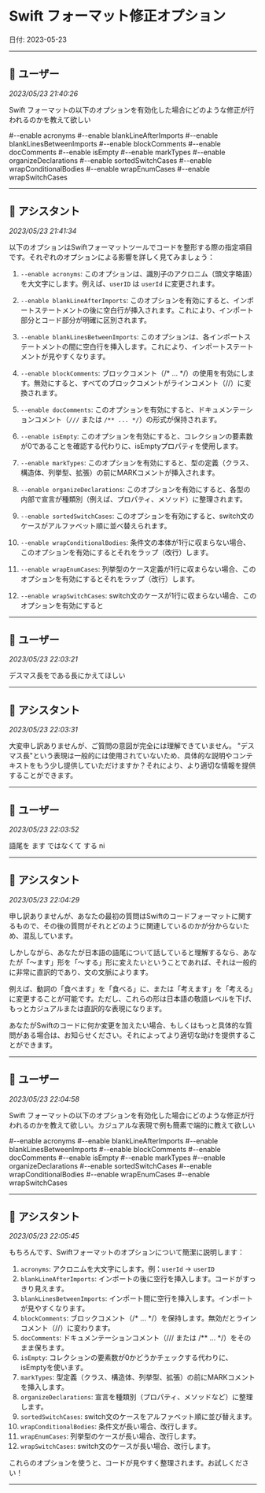 # Swift フォーマット修正オプション

日付: 2023-05-23

---

## 👤 ユーザー
*2023/05/23 21:40:26*

Swift フォーマットの以下のオプションを有効化した場合にどのような修正が行われるのかを教えて欲しい

#--enable acronyms
#--enable blankLineAfterImports
#--enable blankLinesBetweenImports
#--enable blockComments
#--enable docComments
#--enable isEmpty
#--enable markTypes
#--enable organizeDeclarations
#--enable sortedSwitchCases
#--enable wrapConditionalBodies
#--enable wrapEnumCases
#--enable wrapSwitchCases

---

## 🤖 アシスタント
*2023/05/23 21:41:34*

以下のオプションはSwiftフォーマットツールでコードを整形する際の指定項目です。それぞれのオプションによる影響を詳しく見てみましょう：

1. `--enable acronyms`: このオプションは、識別子のアクロニム（頭文字略語）を大文字にします。例えば、`userID` は `userId` に変更されます。

2. `--enable blankLineAfterImports`: このオプションを有効にすると、インポートステートメントの後に空白行が挿入されます。これにより、インポート部分とコード部分が明確に区別されます。

3. `--enable blankLinesBetweenImports`: このオプションは、各インポートステートメントの間に空白行を挿入します。これにより、インポートステートメントが見やすくなります。

4. `--enable blockComments`: ブロックコメント（/* ... */）の使用を有効にします。無効にすると、すべてのブロックコメントがラインコメント（//）に変換されます。

5. `--enable docComments`: このオプションを有効にすると、ドキュメンテーションコメント（`///` または `/** ... */`）の形式が保持されます。

6. `--enable isEmpty`: このオプションを有効にすると、コレクションの要素数が0であることを確認する代わりに、isEmptyプロパティを使用します。

7. `--enable markTypes`: このオプションを有効にすると、型の定義（クラス、構造体、列挙型、拡張）の前にMARKコメントが挿入されます。

8. `--enable organizeDeclarations`: このオプションを有効にすると、各型の内部で宣言が種類別（例えば、プロパティ、メソッド）に整理されます。

9. `--enable sortedSwitchCases`: このオプションを有効にすると、switch文のケースがアルファベット順に並べ替えられます。

10. `--enable wrapConditionalBodies`: 条件文の本体が1行に収まらない場合、このオプションを有効にするとそれをラップ（改行）します。

11. `--enable wrapEnumCases`: 列挙型のケース定義が1行に収まらない場合、このオプションを有効にするとそれをラップ（改行）します。

12. `--enable wrapSwitchCases`: switch文のケースが1行に収まらない場合、このオプションを有効にすると

---

## 👤 ユーザー
*2023/05/23 22:03:21*

デスマス長をである長にかえてほしい

---

## 🤖 アシスタント
*2023/05/23 22:03:31*

大変申し訳ありませんが、ご質問の意図が完全には理解できていません。 "デスマス長"という表現は一般的には使用されていないため、具体的な説明やコンテキストをもう少し提供していただけますか？それにより、より適切な情報を提供することができます。

---

## 👤 ユーザー
*2023/05/23 22:03:52*

語尾を ます ではなくて する ni

---

## 🤖 アシスタント
*2023/05/23 22:04:29*

申し訳ありませんが、あなたの最初の質問はSwiftのコードフォーマットに関するもので、その後の質問がそれとどのように関連しているのかが分からないため、混乱しています。

しかしながら、あなたが日本語の語尾について話していると理解するなら、あなたが「〜ます」形を「〜する」形に変えたいということであれば、それは一般的に非常に直訳的であり、文の文脈によります。

例えば、動詞の「食べます」を「食べる」に、または「考えます」を「考える」に変更することが可能です。ただし、これらの形は日本語の敬語レベルを下げ、もっとカジュアルまたは直訳的な表現になります。

あなたがSwiftのコードに何か変更を加えたい場合、もしくはもっと具体的な質問がある場合は、お知らせください。それによってより適切な助けを提供することができます。

---

## 👤 ユーザー
*2023/05/23 22:04:58*

Swift フォーマットの以下のオプションを有効化した場合にどのような修正が行われるのかを教えて欲しい。カジュアルな表現で例も簡素で端的に教えて欲しい

#--enable acronyms
#--enable blankLineAfterImports
#--enable blankLinesBetweenImports
#--enable blockComments
#--enable docComments
#--enable isEmpty
#--enable markTypes
#--enable organizeDeclarations
#--enable sortedSwitchCases
#--enable wrapConditionalBodies
#--enable wrapEnumCases
#--enable wrapSwitchCases

---

## 🤖 アシスタント
*2023/05/23 22:05:45*

もちろんです、Swiftフォーマットのオプションについて簡潔に説明します：

1. `acronyms`: アクロニムを大文字にします。例：`userId` → `userID`
2. `blankLineAfterImports`: インポートの後に空行を挿入します。コードがすっきり見えます。
3. `blankLinesBetweenImports`: インポート間に空行を挿入します。インポートが見やすくなります。
4. `blockComments`: ブロックコメント（/* ... */）を保持します。無効だとラインコメント（//）に変わります。
5. `docComments`: ドキュメンテーションコメント（/// または /** ... */）をそのまま保ちます。
6. `isEmpty`: コレクションの要素数が0かどうかチェックする代わりに、isEmptyを使います。
7. `markTypes`: 型定義（クラス、構造体、列挙型、拡張）の前にMARKコメントを挿入します。
8. `organizeDeclarations`: 宣言を種類別（プロパティ、メソッドなど）に整理します。
9. `sortedSwitchCases`: switch文のケースをアルファベット順に並び替えます。
10. `wrapConditionalBodies`: 条件文が長い場合、改行します。
11. `wrapEnumCases`: 列挙型のケースが長い場合、改行します。
12. `wrapSwitchCases`: switch文のケースが長い場合、改行します。

これらのオプションを使うと、コードが見やすく整理されます。お試しください！

---
